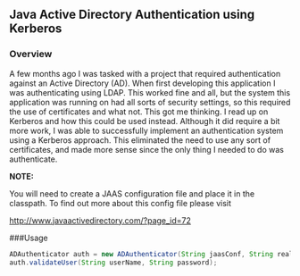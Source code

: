 ## Java Active Directory Authentication using Kerberos

### Overview
A few months ago I was tasked with a project that required authentication 
against an Active Directory (AD). When first developing this application
I was authenticating using LDAP. This worked fine and all, but the system
this application was running on had all sorts of security settings, so this
required the use of certificates and what not. This got me thinking. I read up
on Kerberos and how this could be used instead. Although it did require a bit
more work, I was able to successfully implement an authentication system using
a Kerberos approach. This eliminated the need to use any sort of certificates, and made more sense since the only thing I needed to do was authenticate.

**NOTE:**

You will need to create a JAAS configuration file and place it in the
classpath. To find out more about this config file please visit

http://www.javaactivedirectory.com/?page_id=72

###Usage
```java
ADAuthenticator auth = new ADAuthenticator(String jaasConf, String realm, String kdc);
auth.validateUser(String userName, String password);
```

